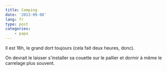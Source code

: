 ```yaml
---
title: Camping
date: '2013-09-08'
lang: fr
type: post
categories:
    - papa
---
```


Il est 16h, le grand dort toujours (cela fait deux heures, donc).

On devrait le laisser s'installer sa couette sur le pallier et dormir à même le carrelage plus souvent.
